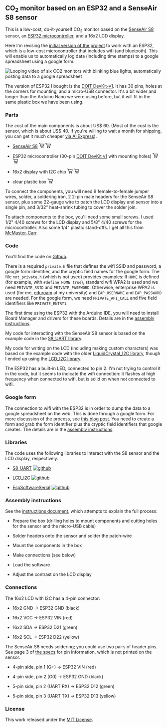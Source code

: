 ## CO<sub>2</sub> monitor based on an ESP32 and a SenseAir S8 sensor

This is a low-cost, do-it-yourself CO<sub>2</sub> monitor based on the [SenseAir
S8](https://senseair.com/products/size-counts/s8-lp/) sensor, an
[ESP32 microcontroller](), and a
16x2 LCD display.

Here I'm revising the [initial version of the
project](https://github.com/karlduino/CO2monitor) to work with an
ESP32, which is a low-cost microcontroller that includes wifi
(and bluetooth). This will enable us to automatically log data
(including time stamps) to a google spreadsheet
using a google form.

![Looping video of six CO2 monitors with blinking blue lights, automatically posting data to a google spreadsheet](https://karlduino.org/images/wifi_co2_monitors.gif)

The version of ESP32 I bought is the
[DOIT DevKit-v1](https://testzdoc.zerynth.com/reference/boards/doit_esp32/docs/).
It has 30 pins, holes at the corners for mounting,
and a micro-USB connector. It's a bit wider and longer than the
Arduino Nano we were using before, but it will fit in the same
plastic box we have been using.

### Parts

The cost of the main components is about US$ 60. (Most of the cost is
the sensor, which is about US$ 40. If you're willing to wait a month
for shipping, you can get it much cheaper
[via AliExpress](https://s.click.aliexpress.com/e/_9GsnY9)).

- [SenseAir S8](https://senseair.com/products/size-counts/s8-lp/)
  [![shopping cart icon](docs/pics/shopping-cart.png)](https://amzn.to/3AyzQMa)
  [![shopping cart icon](docs/pics/shopping-cart.png)](https://www.aliexpress.com/item/2255800698267376.html?spm=a2g0o.order_list.0.0.43ec1802aHp6qZ)

- ESP32 microcontroller
  (30-pin [DOIT DevKit v1](https://testzdoc.zerynth.com/reference/boards/doit_esp32/docs/) with mounting holes)
  [![shopping cart icon](docs/pics/shopping-cart.png)](https://amzn.to/3C4zNcW)
  [![shopping cart icon](docs/pics/shopping-cart.png)](https://www.aliexpress.com/item/3256803345493016.html?spm=a2g0s.8937460.0.0.470d2e0emtzhO6)

- 16x2 display with I2C chip
  [![shopping cart icon](docs/pics/shopping-cart.png)](https://amzn.to/3AwG3Z7)
  [![shopping cart icon](docs/pics/shopping-cart.png)](https://www.aliexpress.com/item/3256803324642290.html?spm=a2g0o.order_list.0.0.43ec1802aHp6qZ)

- clear plastic box
  [![shopping cart icon](docs/pics/shopping-cart.png)](https://amzn.to/3R24kxb)

To connect the components, you will need 9 female-to-female jumper
wires, solder, a soldering iron, 2 2-pin male headers for the SenseAir
S8 sensor, plus some 22-gauge wire to patch the LCD display and sensor
into a single pin, and 3/32" heat-shrink tubing to cover the solder join.

To attach components to the box, you'll need some small screws. I used
1/2" 4/40 screws for the LCD display and 5/8" 4/40 screws for the
microcontroller. Also some 1/4" plastic stand-offs. I get all this
from [McMaster-Carr](https://mcmaster.com).


### Code

You'll find the code on [Github](https://github.com/karlduino/CO2monitorWifi).

There is a required `private.h` file that defines the wifi SSID and
password, a google form identifier, and the cryptic field names for
the google form. The file `not_private.h` (which is not used) provides
examples: If `HOME` is defined (for example, with `#define HOME true`),
standard wifi WPA2 is used and we need `PRIVATE_SSID` and
`PRIVATE_PASSWORD`. Otherwise, enterprise WPA2 is used (for me,
[eduroam](https://eduroam.org) at my university) and `EAP_USERNAME`
and `EAP_PASSWORD` are needed. For the google form, we need
`PRIVATE_API_CALL` and five field identifiers like `PRIVATE_ENTRY1`.

The first time using the ESP32 with the Arduino
IDE, you will need to install Board Manager and drivers for these
boards. Details are in the [assembly
instructions](https://karlduino.org/CO2monitor/docs/instructions.html#load-the-software).

My code for interacting with the SenseAir S8 sensor is based on the
example code in the [S8_UART
library](https://github.com/jcomas/S8_UART).

My code for writing on the LCD (including making custom characters)
was based on the example code with the older [LiquidCrystal_I2C
library](https://github.com/johnrickman/LiquidCrystal_I2C), though I
ended up using the [LCD_I2C
library](https://www.arduino.cc/reference/en/libraries/lcd_i2c/).

The ESP32 has a built-in LED, connected to pin 2. I'm not trying to
control it in the code, but it seems to indicate the wifi connection:
it flashes at high frequency when connected to wifi, but is solid on
when not connected to wifi.


### Google form

The connection to wifi with the ESP32 is in order to dump the data to
a google spreadsheet on the web. This is done through a google form.
For more discussion of the process, see [this blog
post](https://karlduino.org/2022/09/23/wifi-eduroam-google-forms/).
You need to create a form and grab the form identifier plus the
cryptic field identifiers that google creates. The details are
in the [assembly
instructions](https://karlduino.org/CO2monitor/docs/instructions.html#google-form).


### Libraries

The code uses the following libraries to interact with the S8 sensor
and the LCD display, respectively.

- [S8_UART](https://www.arduino.cc/reference/en/libraries/s8_uart/)
  [![github](https://kbroman.org/icons16/github-icon.png)](https://github.com/jcomas/S8_UART)

- [LCD_I2C](https://www.arduino.cc/reference/en/libraries/lcd_i2c/)
  [![github](https://kbroman.org/icons16/github-icon.png)](https://github.com/blackhack/LCD_I2C)

- [EspSoftwareSerial](https://www.arduino.cc/reference/en/libraries/espsoftwareserial/)
  [![github](https://kbroman.org/icons16/github-icon.png)](https://github.com/plerup/espsoftwareserial)


### Assembly instructions

See the
[instructions document](https://karlduino.org/CO2monitorWifi/docs/instructions.html),
which attempts to explain the full process:

- Prepare the box (drilling holes to mount components and cutting
  holes for the sensor and the micro-USB cable)

- Solder headers onto the sensor and solder the patch-wire

- Mount the components in the box

- Make connections (see below)

- Load the software

- Adjust the contrast on the LCD display


### Connections

The 16x2 LCD with I2C has a 4-pin connector:

  - 16x2 GND → ESP32 GND (black)

  - 16x2 VCC → ESP32 VIN (red)

  - 16x2 SDA → ESP32 D21 (green)

  - 16x2 SCL → ESP32 D22 (yellow)

The SenseAir S8 needs soldering; you could use two pairs of header
pins. See page 3 of
[the
specs](https://rmtplusstoragesenseair.blob.core.windows.net/docs/publicerat/PSP126.pdf)
for pin information, which is not printed on the sensor.

- 4-pin side, pin 1 (G+) → ESP32 VIN (red)

- 4-pin side, pin 2 (G0) → ESP32 GND (black)

- 5-pin side, pin 2 (UART RX) → ESP32 D12 (green)

- 5-pin side, pin 3 (UART TX) → ESP32 D13 (yellow)


### License

This work released under the [MIT License](LICENSE.md).
